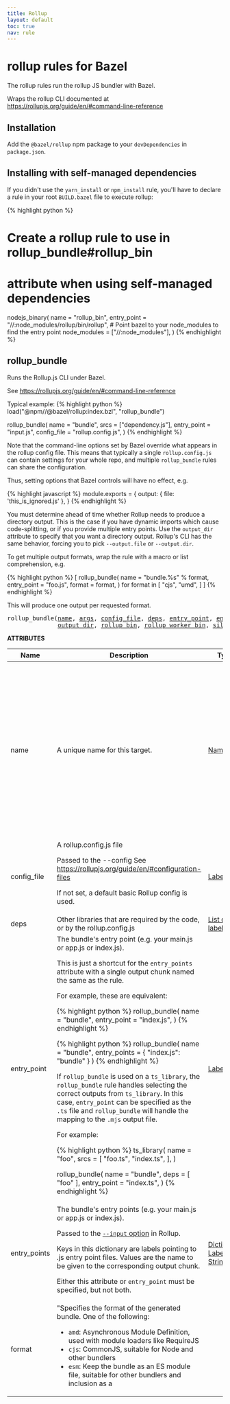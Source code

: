 ```yaml
---
title: Rollup
layout: default
toc: true
nav: rule
---
```

<!-- *********************
  DO NOT EDIT THIS FILE
  It is a generated build output from Stardoc.
  Instead you must edit the .bzl file where the rules are declared,
  or possibly a markdown file next to the .bzl file
 ********************* -->
# rollup rules for Bazel

The rollup rules run the rollup JS bundler with Bazel.

Wraps the rollup CLI documented at https://rollupjs.org/guide/en/#command-line-reference


## Installation

Add the <code>@bazel/rollup</code> npm package to your <code>devDependencies</code> in <code>package.json</code>.


## Installing with self-managed dependencies

If you didn't use the <code>yarn_install</code> or <code>npm_install</code> rule, you'll have to declare a rule in your root <code>BUILD.bazel</code> file to execute rollup:

{% highlight python %}
# Create a rollup rule to use in rollup_bundle#rollup_bin
# attribute when using self-managed dependencies
nodejs_binary(
    name = "rollup_bin",
    entry_point = "//:node_modules/rollup/bin/rollup",
    # Point bazel to your node_modules to find the entry point
    node_modules = ["//:node_modules"],
)
{% endhighlight %}



## rollup_bundle

Runs the Rollup.js CLI under Bazel.

See https://rollupjs.org/guide/en/#command-line-reference

Typical example:
{% highlight python %}
load("@npm//@bazel/rollup:index.bzl", "rollup_bundle")

rollup_bundle(
    name = "bundle",
    srcs = ["dependency.js"],
    entry_point = "input.js",
    config_file = "rollup.config.js",
)
{% endhighlight %}

Note that the command-line options set by Bazel override what appears in the rollup config file.
This means that typically a single <code>rollup.config.js</code> can contain settings for your whole repo,
and multiple <code>rollup_bundle</code> rules can share the configuration.

Thus, setting options that Bazel controls will have no effect, e.g.

{% highlight javascript %}
module.exports = {
    output: { file: 'this_is_ignored.js' },
}
{% endhighlight %}

You must determine ahead of time whether Rollup needs to produce a directory output.
This is the case if you have dynamic imports which cause code-splitting, or if you
provide multiple entry points. Use the <code>output_dir</code> attribute to specify that you want a
directory output.
Rollup's CLI has the same behavior, forcing you to pick <code>--output.file</code> or <code>--output.dir</code>.

To get multiple output formats, wrap the rule with a macro or list comprehension, e.g.

{% highlight python %}
[
    rollup_bundle(
        name = "bundle.%s" % format,
        entry_point = "foo.js",
        format = format,
    )
    for format in [
        "cjs",
        "umd",
    ]
]
{% endhighlight %}

This will produce one output per requested format.


<pre>
rollup_bundle(<a href="#rollup_bundle-name">name</a>, <a href="#rollup_bundle-args">args</a>, <a href="#rollup_bundle-config_file">config_file</a>, <a href="#rollup_bundle-deps">deps</a>, <a href="#rollup_bundle-entry_point">entry_point</a>, <a href="#rollup_bundle-entry_points">entry_points</a>, <a href="#rollup_bundle-format">format</a>, <a href="#rollup_bundle-node_context_data">node_context_data</a>,
              <a href="#rollup_bundle-output_dir">output_dir</a>, <a href="#rollup_bundle-rollup_bin">rollup_bin</a>, <a href="#rollup_bundle-rollup_worker_bin">rollup_worker_bin</a>, <a href="#rollup_bundle-silent">silent</a>, <a href="#rollup_bundle-sourcemap">sourcemap</a>, <a href="#rollup_bundle-srcs">srcs</a>, <a href="#rollup_bundle-supports_workers">supports_workers</a>)
</pre>

**ATTRIBUTES**

<table class="table table-params">
  <thead>
  <tr>
    <th>Name</th>
    <th>Description</th>
    <th>Type</th>
    <th>Mandatory</th>
    <th>Default</th>
  </tr>
  </thead>
  <tbody>
            <tr id="rollup_bundle-name">
        <td>name</td>
        <td>
                            A unique name for this target.
                                </td>
        <td><a href="https://bazel.build/docs/build-ref.html#name">Name</a></td>
        <td>required</td>
        <td>
            
        </td>
      </tr>
            <tr id="rollup_bundle-args">
        <td>args</td>
        <td>
                            Command line arguments to pass to rollup. Can be used to override config file settings.

These argument passed on the command line before all arguments that are always added by the
rule such as <code>--output.dir</code> or <code>--output.file</code>, <code>--format</code>, <code>--config</code> and <code>--preserveSymlinks</code> and
also those that are optionally added by the rule such as <code>--sourcemap</code>.

See rollup CLI docs https://rollupjs.org/guide/en/#command-line-flags for complete list of supported arguments.
                                </td>
        <td>List of strings</td>
        <td>optional</td>
        <td>
            []
        </td>
      </tr>
            <tr id="rollup_bundle-config_file">
        <td>config_file</td>
        <td>
                            A rollup.config.js file

Passed to the --config 
See https://rollupjs.org/guide/en/#configuration-files

If not set, a default basic Rollup config is used.
                                </td>
        <td><a href="https://bazel.build/docs/build-ref.html#labels">Label</a></td>
        <td>optional</td>
        <td>
            //packages/rollup:rollup.config.js
        </td>
      </tr>
            <tr id="rollup_bundle-deps">
        <td>deps</td>
        <td>
                            Other libraries that are required by the code, or by the rollup.config.js
                                </td>
        <td><a href="https://bazel.build/docs/build-ref.html#labels">List of labels</a></td>
        <td>optional</td>
        <td>
            []
        </td>
      </tr>
            <tr id="rollup_bundle-entry_point">
        <td>entry_point</td>
        <td>
                            The bundle's entry point (e.g. your main.js or app.js or index.js).

This is just a shortcut for the <code>entry_points</code> attribute with a single output chunk named the same as the rule.

For example, these are equivalent:

{% highlight python %}
rollup_bundle(
    name = "bundle",
    entry_point = "index.js",
)
{% endhighlight %}

{% highlight python %}
rollup_bundle(
    name = "bundle",
    entry_points = {
        "index.js": "bundle"
    }
)
{% endhighlight %}

If <code>rollup_bundle</code> is used on a <code>ts_library</code>, the <code>rollup_bundle</code> rule handles selecting the correct outputs from <code>ts_library</code>.
In this case, <code>entry_point</code> can be specified as the <code>.ts</code> file and <code>rollup_bundle</code> will handle the mapping to the <code>.mjs</code> output file.

For example:

{% highlight python %}
ts_library(
    name = "foo",
    srcs = [
        "foo.ts",
        "index.ts",
    ],
)

rollup_bundle(
    name = "bundle",
    deps = [ "foo" ],
    entry_point = "index.ts",
)
{% endhighlight %}
                                </td>
        <td><a href="https://bazel.build/docs/build-ref.html#labels">Label</a></td>
        <td>optional</td>
        <td>
            None
        </td>
      </tr>
            <tr id="rollup_bundle-entry_points">
        <td>entry_points</td>
        <td>
                            The bundle's entry points (e.g. your main.js or app.js or index.js).

Passed to the [<code>--input</code> option](https://github.com/rollup/rollup/blob/master/docs/999-big-list-of-options.md#input) in Rollup.

Keys in this dictionary are labels pointing to .js entry point files.
Values are the name to be given to the corresponding output chunk.

Either this attribute or <code>entry_point</code> must be specified, but not both.
                                </td>
        <td><a href="https://bazel.build/docs/skylark/lib/dict.html">Dictionary: Label -> String</a></td>
        <td>optional</td>
        <td>
            {}
        </td>
      </tr>
            <tr id="rollup_bundle-format">
        <td>format</td>
        <td>
                            "Specifies the format of the generated bundle. One of the following:

- <code>amd</code>: Asynchronous Module Definition, used with module loaders like RequireJS
- <code>cjs</code>: CommonJS, suitable for Node and other bundlers
- <code>esm</code>: Keep the bundle as an ES module file, suitable for other bundlers and inclusion as a <code><script type=module></code> tag in modern browsers
- <code>iife</code>: A self-executing function, suitable for inclusion as a <code><script></code> tag. (If you want to create a bundle for your application, you probably want to use this.)
- <code>umd</code>: Universal Module Definition, works as amd, cjs and iife all in one
- <code>system</code>: Native format of the SystemJS loader
                                </td>
        <td>String</td>
        <td>optional</td>
        <td>
            "esm"
        </td>
      </tr>
            <tr id="rollup_bundle-node_context_data">
        <td>node_context_data</td>
        <td>
                            Internal use only
                                      The dependencies of this attribute must provide: NodeContextInfo
                    </td>
        <td><a href="https://bazel.build/docs/build-ref.html#labels">Label</a></td>
        <td>optional</td>
        <td>
            @build_bazel_rules_nodejs//internal:node_context_data
        </td>
      </tr>
            <tr id="rollup_bundle-output_dir">
        <td>output_dir</td>
        <td>
                            Whether to produce a directory output.

We will use the [<code>--output.dir</code> option](https://github.com/rollup/rollup/blob/master/docs/999-big-list-of-options.md#outputdir) in rollup
rather than <code>--output.file</code>.

If the program produces multiple chunks, you must specify this attribute.
Otherwise, the outputs are assumed to be a single file.
                                </td>
        <td>Boolean</td>
        <td>optional</td>
        <td>
            False
        </td>
      </tr>
            <tr id="rollup_bundle-rollup_bin">
        <td>rollup_bin</td>
        <td>
                            Target that executes the rollup binary
                                </td>
        <td><a href="https://bazel.build/docs/build-ref.html#labels">Label</a></td>
        <td>optional</td>
        <td>
            @npm//rollup/bin:rollup
        </td>
      </tr>
            <tr id="rollup_bundle-rollup_worker_bin">
        <td>rollup_worker_bin</td>
        <td>
                            Internal use only
                                </td>
        <td><a href="https://bazel.build/docs/build-ref.html#labels">Label</a></td>
        <td>optional</td>
        <td>
            //packages/rollup/bin:rollup-worker
        </td>
      </tr>
            <tr id="rollup_bundle-silent">
        <td>silent</td>
        <td>
                            Whether to execute the rollup binary with the --silent flag, defaults to False.

Using --silent can cause rollup to [ignore errors/warnings](https://github.com/rollup/rollup/blob/master/docs/999-big-list-of-options.md#onwarn) 
which are only surfaced via logging.  Since bazel expects printing nothing on success, setting silent to True
is a more Bazel-idiomatic experience, however could cause rollup to drop important warnings.
                                </td>
        <td>Boolean</td>
        <td>optional</td>
        <td>
            False
        </td>
      </tr>
            <tr id="rollup_bundle-sourcemap">
        <td>sourcemap</td>
        <td>
                            Whether to produce sourcemaps.

Passed to the [<code>--sourcemap</code> option](https://github.com/rollup/rollup/blob/master/docs/999-big-list-of-options.md#outputsourcemap") in Rollup
                                </td>
        <td>String</td>
        <td>optional</td>
        <td>
            "inline"
        </td>
      </tr>
            <tr id="rollup_bundle-srcs">
        <td>srcs</td>
        <td>
                            Non-entry point JavaScript source files from the workspace.

You must not repeat file(s) passed to entry_point/entry_points.
                                </td>
        <td><a href="https://bazel.build/docs/build-ref.html#labels">List of labels</a></td>
        <td>optional</td>
        <td>
            []
        </td>
      </tr>
            <tr id="rollup_bundle-supports_workers">
        <td>supports_workers</td>
        <td>
                            Experimental! Use only with caution.

Allows you to enable the Bazel Worker strategy for this library.
When enabled, this rule invokes the "rollup_worker_bin"
worker aware binary rather than "rollup_bin".
                                </td>
        <td>Boolean</td>
        <td>optional</td>
        <td>
            False
        </td>
      </tr>
        </tbody>
</table>


